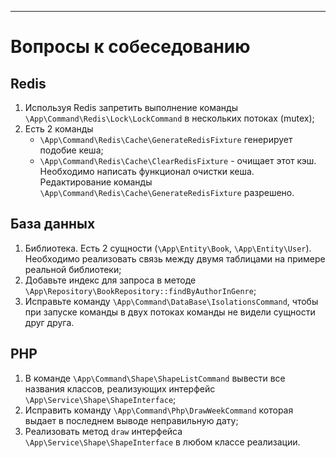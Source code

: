 ***
# Вопросы к собеседованию

## Redis
1. Используя Redis запретить выполнение команды `\App\Command\Redis\Lock\LockCommand`
в нескольких потоках (mutex);
2. Есть 2 команды
   + `\App\Command\Redis\Cache\GenerateRedisFixture`  генерирует подобие кеша; 
   + `\App\Command\Redis\Cache\ClearRedisFixture` - очищает этот кэш.
Необходимо написать функционал очистки кеша.
Редактирование команды `\App\Command\Redis\Cache\GenerateRedisFixture` разрешено.

## База данных
1. Библиотека. Есть 2 сущности (`\App\Entity\Book`, `\App\Entity\User`).
Необходимо реализовать связь между двумя таблицами на примере реальной библиотеки;
2. Добавьте индекс для запроса в методе `\App\Repository\BookRepository::findByAuthorInGenre`;
3. Исправьте команду `\App\Command\DataBase\IsolationsCommand`, чтобы при запуске команды в двух потоках
команды не видели сущности друг друга.

## PHP
1. В команде `\App\Command\Shape\ShapeListCommand` вывести все названия классов, реализующих 
интерфейс `\App\Service\Shape\ShapeInterface`;
2. Исправить команду `\App\Command\Php\DrawWeekCommand` которая выдает в
последнем выводе неправильную дату;
3. Реализовать метод `draw` интерфейса `\App\Service\Shape\ShapeInterface` в любом классе
реализации.